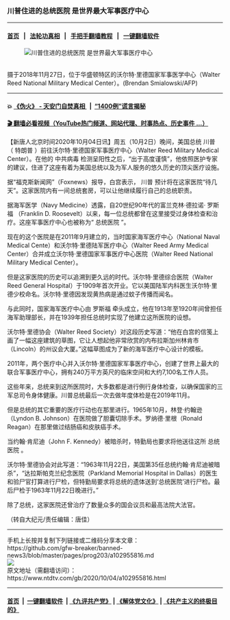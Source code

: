 ### 川普住进的总统医院 是世界最大军事医疗中心
------------------------

#### [首页](https://github.com/gfw-breaker/banned-news3/blob/master/README.md) &nbsp;&nbsp;|&nbsp;&nbsp; [法轮功真相](https://github.com/begood0513/basic/blob/master/README.md)  &nbsp;&nbsp;|&nbsp;&nbsp; [手把手翻墙教程](https://github.com/gfw-breaker/guides/wiki)  &nbsp;&nbsp;|&nbsp;&nbsp; [一键翻墙软件](https://github.com/gfw-breaker/nogfw/blob/master/README.md)  



<div><div class="featured_image">
 <figure>
  <img alt="川普住进的总统医院 是世界最大军事医疗中心" src="https://i.ntdtv.com/assets/uploads/2020/10/GettyImages-1065915550-800x450.jpg"/>
 </figure><br/>
 <span class="caption">
  摄于2018年11月27日，位于华盛顿特区的沃尔特·里德国家军事医学中心（Walter Reed National Military Medical Center）。(Brendan Smialowski/AFP)
 </span>
</div>
</div><hr/>

#### 💥 [《伪火》 - 天安门自焚真相 ](http://158.247.195.190:10000/videos/blog/weihuo.html)&nbsp; |&nbsp; [“1400例”谎言揭秘  ](http://158.247.195.190:10000/videos/blog/jiexi1400.html)

#### [ 🎬  翻墙必看视频（YouTube热门频道、网站代理、时事热点、历史事件 ...）](https://github.com/gfw-breaker/links/blob/master/banned.md)

<div><div class="post_content" itemprop="articleBody">
 <p>
  【新唐人北京时间2020年10月04日讯】周五（10月2日）晚间，美国总统
  <ok href="https://www.ntdtv.com/gb/川普.htm">
   川普
  </ok>
  （
  <ok href="https://www.ntdtv.com/gb/特朗普.htm">
   特朗普
  </ok>
  ）前往沃尔特‧里德国家军事医疗中心（Walter Reed Military Medical Center）。在他的
  <ok href="https://www.ntdtv.com/gb/中共病毒.htm">
   中共病毒
  </ok>
  检测呈阳性之后，“出于高度谨慎”，他依照医护专家的建议，住进了这座有着为美国总统以及为军人服务的悠久历史的顶尖医疗设施。
 </p>
 <p>
  据“福克斯新闻网”（Foxnews）报导，白宫表示，
  <ok href="https://www.ntdtv.com/gb/川普.htm">
   川普
  </ok>
  预计将在这家医院“待几天”。这家医院内有一间总统套房，可以让他继续履行自己的总统职责。
 </p>
 <p>
  据海军医学（Navy Medicine）透露，自20世纪90年代的富兰克林‧德拉诺‧
  <ok href="https://www.ntdtv.com/gb/罗斯福.htm">
   罗斯福
  </ok>
  （Franklin D. Roosevelt）以来，每一位总统都曾在这里接受过身体检查和治疗。这座军事医疗中心也被称为“
  <ok href="https://www.ntdtv.com/gb/总统医院.htm">
   总统医院
  </ok>
  ”。
 </p>
 <p>
  现在的这个医院是在2011年9月建立的，当时国家海军医疗中心（National Naval Medical Cente）和沃尔特‧里德陆军医疗中心（Walter Reed Army Medical Center）合并成立沃尔特‧里德国家军事医疗中心医院（Walter Reed National Military Medical Center）。
 </p>
 <p>
  但是这家医院的历史可以追溯到更久远的时代。沃尔特‧里德综合医院（Walter Reed General Hospital）于1909年首次开业。它以美国陆军内科医生沃尔特‧里德少校命名。沃尔特‧里德因发现黄热病是通过蚊子传播而闻名。
 </p>
 <p>
  与此同时，国家海军医疗中心由
  <ok href="https://www.ntdtv.com/gb/罗斯福.htm">
   罗斯福
  </ok>
  牵头成立，他在1913年至1920年间曾担任海军助理部长，并在1939年担任总统时实现了他建立这所医院的设想。
 </p>
 <p>
  沃尔特‧里德协会（Walter Reed Society）对这段历史写道：“他在白宫的信笺上画了一幅这座建筑的草图，它让人想起他非常欣赏的内布拉斯加州林肯市（Lincoln）的州议会大厦。”这幅草图成为了新的海军医疗中心设计的模板。
 </p>
 <p>
  2011年，两个医疗中心并入沃尔特‧里德国家军事医疗中心，创建了世界上最大的联合军事医疗中心，拥有240万平方英尺的临床空间和大约7,100名工作人员。
 </p>
 <p>
  这些年来，总统来到这所医院时，大多数都是进行例行身体检查，以确保国家的三军总司令身体健康。川普总统最后一次去做年度体检是在2019年11月。
 </p>
 <p>
  但是总统的其它重要的医疗行动也在那里进行。1965年10月，林登‧约翰逊（Lyndon B. Johnson）在医院做了胆囊切除手术。罗纳德‧里根（Ronald Reagan）在那里做过结肠癌和皮肤癌手术。
 </p>
 <p>
  当约翰‧肯尼迪（John F. Kennedy）被暗杀时，特勤局也要求将他送往这所
  <ok href="https://www.ntdtv.com/gb/总统医院.htm">
   总统医院
  </ok>
  。
 </p>
 <p>
  沃尔特‧里德协会对此写道：“1963年11月22日，美国第35任总统约翰‧肯尼迪被暗杀”，“达拉斯帕克兰纪念医院（Parkland Memorial Hospital in Dallas）的医生和验尸官打算进行尸检，但特勤局要求将总统的遗体送到‘总统医院’进行尸检。最后尸检于1963年11月22日晚进行。”
 </p>
 <p>
  除了总统，这家医院还曾治疗了数量众多的国会议员和最高法院大法官。
 </p>
 <p>
  （转自大纪元/责任编辑：唐佳）
 </p>
 <div class="single_ad">
 </div>
</div>
</div>
<hr/>
手机上长按并复制下列链接或二维码分享本文章：<br/>
https://github.com/gfw-breaker/banned-news3/blob/master/pages/prog203/a102955816.md <br/>
<a href='https://github.com/gfw-breaker/banned-news3/blob/master/pages/prog203/a102955816.md'><img src='https://github.com/gfw-breaker/banned-news3/blob/master/pages/prog203/a102955816.md.png'/></a> <br/>
原文地址（需翻墙访问）：https://www.ntdtv.com/gb/2020/10/04/a102955816.html


------------------------
#### [首页](https://github.com/gfw-breaker/banned-news3/blob/master/README.md) &nbsp;|&nbsp; [一键翻墙软件](https://github.com/gfw-breaker/nogfw/blob/master/README.md) &nbsp;| [《九评共产党》](https://github.com/gfw-breaker/9ping.md/blob/master/README.md#九评之一评共产党是什么) | [《解体党文化》](https://github.com/gfw-breaker/jtdwh.md/blob/master/README.md) | [《共产主义的终极目的》](https://github.com/gfw-breaker/gczydzjmd.md/blob/master/README.md)


<img src='http://gfw-breaker.win/banned-news3/pages/prog203/a102955816.md' width='0px' height='0px'/>